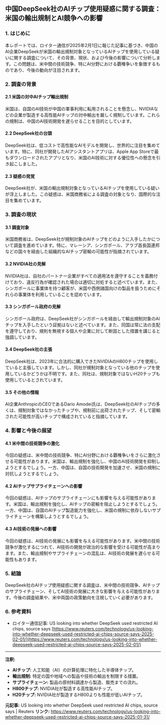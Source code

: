 ## 中国DeepSeek社のAIチップ使用疑惑に関する調査：米国の輸出規制とAI競争への影響

### 1. はじめに

本レポートでは、ロイター通信が2025年2月1日に報じた記事に基づき、中国のAI企業DeepSeekが米国の輸出規制対象となっているAIチップを使用している疑いに関する調査について、その背景、現状、および今後の影響について分析します。この問題は、米中間の技術競争、特にAI分野における覇権争いを象徴するものであり、今後の動向が注目されます。

### 2. 調査の背景

#### 2.1 米国の対中AIチップ輸出規制

米国は、自国のAI技術が中国の軍事利用に転用されることを懸念し、NVIDIAなどの企業が製造する高性能AIチップの対中輸出を厳しく規制しています。これらの規制は、中国のAI技術開発を遅らせることを目的としています。

#### 2.2 DeepSeek社の台頭

DeepSeek社は、低コストで高性能なAIモデルを開発し、世界的に注目を集めています。特に、同社が開発したAIアシスタントアプリは、Apple App Storeで最もダウンロードされたアプリとなり、米国のAI技術に対する優位性への懸念を引き起こしました。

#### 2.3 疑惑の発覚

DeepSeek社が、米国の輸出規制対象となっているAIチップを使用している疑いが浮上しました。この疑惑は、米国商務省による調査の対象となり、国際的な注目を集めています。

### 3. 調査の現状

#### 3.1 調査対象

米国商務省は、DeepSeek社が規制対象のAIチップをどのように入手したかについて調査を進めています。特に、マレーシア、シンガポール、アラブ首長国連邦などの国々を経由した組織的なAIチップ密輸の可能性が指摘されています。

#### 3.2 NVIDIA社の見解

NVIDIA社は、自社のパートナー企業がすべての適用法を遵守することを義務付けており、違反行為が確認された場合は適切に対処すると述べています。また、シンガポールに事業体を持つ顧客が、米国や西側諸国向けの製品を扱うためにそれらの事業体を利用していることを認めています。

#### 3.3 シンガポール政府の見解

シンガポール政府は、DeepSeek社がシンガポールを経由して輸出規制対象のAIチップを入手したという証拠はないと述べています。また、同国は常に法の支配を遵守しており、規則を無視する個人や企業に対して断固とした措置を講じると強調しています。

#### 3.4 DeepSeek社の主張

DeepSeek社は、2023年に合法的に購入できたNVIDIAのH800チップを使用していると主張しています。しかし、同社が規制対象となっている他のチップを使用しているかどうかは不明です。また、同社は、規制対象ではないH20チップも使用しているとされています。

#### 3.5 その他の情報

AI企業AnthropicのCEOであるDario Amodei氏は、DeepSeek社のAIチップの多くは、規制対象ではなかったチップや、規制前に出荷されたチップ、そして密輸された可能性が高いチップで構成されていると指摘しています。

### 4. 影響と今後の展望

#### 4.1 米中間の技術競争の激化

今回の疑惑は、米中間の技術競争、特にAI分野における覇権争いをさらに激化させる可能性があります。米国は、輸出規制を強化し、中国のAI技術開発を抑制しようとするでしょう。一方、中国は、自国の技術開発を加速させ、米国の規制に対抗しようとするでしょう。

#### 4.2 AIチップサプライチェーンへの影響

今回の疑惑は、AIチップのサプライチェーンにも影響を与える可能性があります。米国は、輸出規制を強化し、AIチップの密輸を阻止しようとするでしょう。一方、中国は、自国のAIチップ製造能力を強化し、米国の規制に依存しないサプライチェーンを構築しようとするでしょう。

#### 4.3 AI技術の発展への影響

今回の疑惑は、AI技術の発展にも影響を与える可能性があります。米中間の技術競争が激化するにつれて、AI技術の開発が政治的な影響を受ける可能性が高まります。また、輸出規制やサプライチェーンの混乱は、AI技術の発展を遅らせる可能性もあります。

### 5. 結論

DeepSeek社のAIチップ使用疑惑に関する調査は、米中間の技術競争、AIチップのサプライチェーン、そしてAI技術の発展に大きな影響を与える可能性があります。今後の調査結果や、米中両国の政策動向を注視していく必要があります。

### 6. 参考資料

*   ロイター通信記事: US looking into whether DeepSeek used restricted AI chips, source says
    [https://www.reuters.com/technology/us-looking-into-whether-deepseek-used-restricted-ai-chips-source-says-2025-02-01/](https://www.reuters.com/technology/us-looking-into-whether-deepseek-used-restricted-ai-chips-source-says-2025-02-01/)

---
**注釈:**

*   **AIチップ:** 人工知能（AI）の計算処理に特化した半導体チップ。
*   **輸出規制:** 特定の国や地域への製品や技術の輸出を制限する措置。
*   **サプライチェーン:** 製品の原材料調達から製造、販売までの流れ。
*   **H800チップ:** NVIDIA社が製造する高性能AIチップ。
*   **H20チップ:** NVIDIA社が製造するH800よりも性能が低いAIチップ。


**元記事:** US looking into whether DeepSeek used restricted AI chips, source says | Reuters
**リンク:** https://www.reuters.com/technology/us-looking-into-whether-deepseek-used-restricted-ai-chips-source-says-2025-01-31/